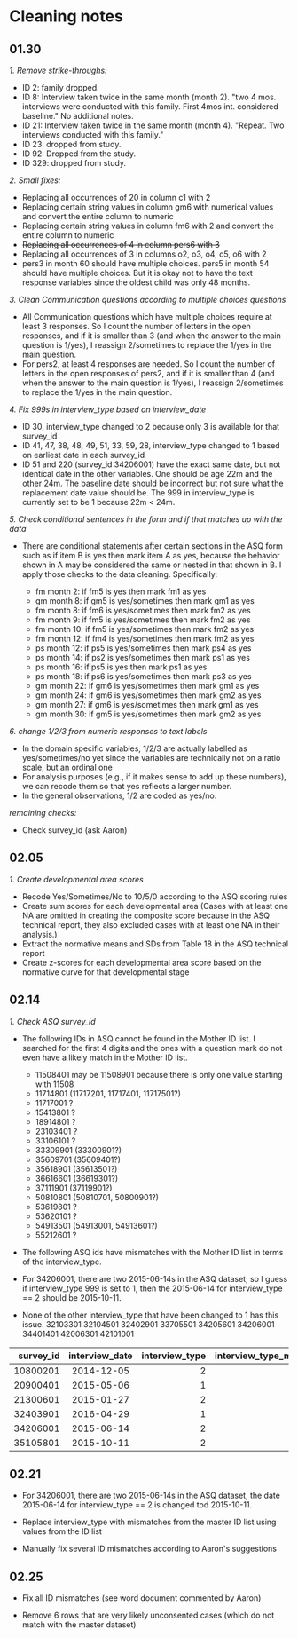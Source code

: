 # Cleaning notes

## 01.30

*1. Remove strike-throughs:*

- ID 2: family dropped.
- ID 8: Interview taken twice in the same month (month 2). "two 4 mos. interviews were conducted with this family. First 4mos int. considered baseline." No additional notes.
- ID 21: Interview taken twice in the same month (month 4). "Repeat. Two interviews conducted with this family."
- ID 23: dropped from study.
- ID 92: Dropped from the study.
- ID 329: dropped from study.

*2. Small fixes:*

- Replacing all occurrences of 20 in column c1 with 2
- Replacing certain string values in column gm6 with numerical values and convert the entire column to numeric
- Replacing certain string values in column fm6 with 2 and convert the entire column to numeric
- ~~Replacing all occurrences of 4 in column pers6 with 3~~
- Replacing all occurrences of 3 in columns o2, o3, o4, o5, o6 with 2
- pers3 in month 60 should have multiple choices. pers5 in month 54 should have multiple choices. But it is okay not to have the text response variables since the oldest child was only 48 months.

*3. Clean Communication questions according to multiple choices questions*

- All Communication questions which have multiple choices require at least 3 responses. So I count the number of letters in the open responses, and if it is smaller than 3 (and when the answer to the main question is 1/yes), I reassign 2/sometimes to replace the 1/yes in the main question. 
- For pers2, at least 4 responses are needed. So I count the number of letters in the open responses of pers2, and if it is smaller than 4 (and when the answer to the main question is 1/yes), I reassign 2/sometimes to replace the 1/yes in the main question.

*4. Fix 999s in interview_type based on interview_date*

- ID 30, interview_type changed to 2 because only 3 is available for that survey_id 
- ID 41, 47, 38, 48, 49, 51, 33, 59, 28, interview_type changed to 1 based on earliest date in each survey_id
- ID 51 and 220 (survey_id 34206001) have the exact same date, but not identical date in the other variables. One should be age 22m and the other 24m. The baseline date should be incorrect but not sure what the replacement date value should be. The 999 in interview_type is currently set to be 1 because 22m < 24m.

*5. Check conditional sentences in the form and if that matches up with the data*

- There are conditional statements after certain sections in the ASQ form such as if item B is yes then mark item A as yes, because the behavior shown in A may be considered the same or nested in that shown in B. I apply those checks to the data cleaning. Specifically:

  - fm month 2: if fm5 is yes then mark fm1 as yes
  - gm month 8: if gm5 is yes/sometimes then mark gm1 as yes
  - fm month 8: if fm6 is yes/sometimes then mark fm2 as yes
  - fm month 9: if fm5 is yes/sometimes then mark fm2 as yes
  - fm month 10: if fm5 is yes/sometimes then mark fm2 as yes
  - fm month 12: if fm4 is yes/sometimes then mark fm2 as yes
  - ps month 12: if ps5 is yes/sometimes then mark ps4 as yes
  - ps month 14: if ps2 is yes/sometimes then mark ps1 as yes
  - ps month 16: if ps5 is yes then mark ps1 as yes
  - ps month 18: if ps6 is yes/sometimes then mark ps3 as yes
  - gm month 22: if gm6 is yes/sometimes then mark gm1 as yes
  - gm month 24: if gm6 is yes/sometimes then mark gm2 as yes
  - gm month 27: if gm6 is yes/sometimes then mark gm1 as yes
  - gm month 30: if gm5 is yes/sometimes then mark gm2 as yes

*6. change 1/2/3 from numeric responses to text labels*

- In the domain specific variables, 1/2/3 are actually labelled as yes/sometimes/no yet since the variables are technically not on a ratio scale, but an ordinal one
- For analysis purposes (e.g., if it makes sense to add up these numbers), we can recode them so that yes reflects a larger number.
- In the general observations, 1/2 are coded as yes/no.

*remaining checks:*

- Check survey_id (ask Aaron)


## 02.05

*1. Create developmental area scores*
- Recode Yes/Sometimes/No to 10/5/0 according to the ASQ scoring rules
- Create sum scores for each developmental area (Cases with at least one NA are omitted in creating the composite score because in the ASQ technical report, they also excluded cases with at least one NA in their analysis.)
- Extract the normative means and SDs from Table 18 in the ASQ technical report
- Create z-scores for each developmental area score based on the normative curve for that developmental stage

## 02.14

*1. Check ASQ survey_id*

- The following IDs in ASQ cannot be found in the Mother ID list. I searched for the first 4 digits and the ones with a question mark do not even have a likely match in the Mother ID list.

  - 11508401 may be 11508901 because there is only one value starting with 11508
  - 11714801 (11717201, 11717401, 11717501?)
  - 11717001 ?
  - 15413801 ?
  - 18914801 ?
  - 23103401 ?
  - 33106101 ?
  - 33309901 (33300901?)
  - 35609701 (35609401?)
  - 35618901 (35613501?)
  - 36616601 (36619301?)
  - 37111901 (37119901?)
  - 50810801 (50810701, 50800901?)
  - 53619801 ?
  - 53620101 ?
  - 54913501 (54913001, 54913601?)
  - 55212601 ?

- The following ASQ ids have mismatches with the Mother ID list in terms of the interview_type.

- For 34206001, there are two 2015-06-14s in the ASQ dataset, so I guess if interview_type 999 is set to 1, then the 2015-06-14 for interview_type == 2 should be 2015-10-11. 

- None of the other interview_type that have been changed to 1 has this issue. 32103301 32104501 32402901 33705501 34205601 34206001 34401401 42006301 42101001


| survey_id | interview_date | interview_type | interview_type_master |
|----------:|:--------------:|---------------:|----------------------:|
|  10800201 |   2014-12-05   |              2 |                     1 |
|  20900401 |   2015-05-06   |              1 |                     2 |
|  21300601 |   2015-01-27   |              2 |                     1 |
|  32403901 |   2016-04-29   |              1 |                     3 |
|  34206001 |   2015-06-14   |              2 |                     1 |
|  35105801 |   2015-10-11   |              2 |                     1 |

## 02.21

- For 34206001, there are two 2015-06-14s in the ASQ dataset, the date 2015-06-14 for interview_type == 2 is changed tod 2015-10-11. 

- Replace interview_type with mismatches from the master ID list using values from the ID list

- Manually fix several ID mismatches according to Aaron's suggestions

## 02.25

- Fix all ID mismatches (see word document commented by Aaron)

- Remove 6 rows that are very likely unconsented cases (which do not match with the master dataset)